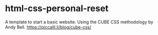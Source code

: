# html-css-personal-reset
A template to start a basic website. Using the CUBE CSS methodology by Andy Bell. https://piccalil.li/blog/cube-css/ 
